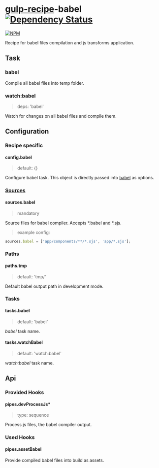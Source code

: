 # [gulp-recipe](https://github.com/PGS-dev/gulp-recipe-loader)-babel [![Dependency Status][depstat-image]][depstat-url]
[![NPM][npm-image]][npm-url]

Recipe for babel files compilation and js transforms application.

## Task
### babel

Compile all babel files into temp folder.

### watch:babel
> deps: 'babel'

Watch for changes on all babel files and compile them.

## Configuration
### Recipe specific
#### config.babel
> default: {}

Configure babel task. This object is directly passed into [babel](https://babeljs.io/docs/usage/options/) as options.

### [Sources](https://github.com/PGS-dev/gulp-recipe-loader#sources-configuration-syntax)
#### sources.babel
> mandatory

Source files for babel compiler. Accepts *.babel and *.sjs.
> example config:
```javascript
sources.babel = ['app/components/**/*.sjs', 'app/*.sjs'];
```

### Paths
#### paths.tmp
> default: 'tmp/'

Default babel output path in development mode.

### Tasks
#### tasks.babel
> default: 'babel'

_babel_ task name.

#### tasks.watchBabel
> default: 'watch:babel'

_watch:babel_ task name.

## Api
### Provided Hooks
#### pipes.devProcessJs*
> type: sequence

Process js files, the babel compiler output.

### Used Hooks
#### pipes.assetBabel

Provide compiled babel files into build as assets.

[npm-url]: https://npmjs.org/package/gulp-recipe-babel
[npm-image]: https://nodei.co/npm/gulp-recipe-babel.png?downloads=true
[depstat-url]: https://david-dm.org/PGS-dev/gulp-recipe-babel
[depstat-image]: https://img.shields.io/david/PGS-dev/gulp-recipe-babel.svg?style=flat